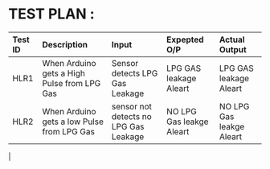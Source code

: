 # TEST PLAN :


|Test ID | Description |  Input   |   Expepted  O/P   |  Actual Output | 
|:-------|:------------|:-----------|:------------|:--------------------|
| HLR1 |  When Arduino gets a High Pulse from LPG Gas | Sensor detects LPG Gas Leakage |LPG GAS leakage Aleart| LPG GAS leakage Aleart |
| HLR2 | When Arduino gets a low Pulse from LPG Gas | sensor not detects no LPG Gas Leakage  | NO LPG Gas leakge Aleart |  NO LPG Gas leakge Aleart |


|
